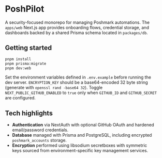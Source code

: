 # PoshPilot

A security-focused monorepo for managing Poshmark automations. The `apps/web` Next.js app provides onboarding flows,
credential storage, and dashboards backed by a shared Prisma schema located in `packages/db`.

## Getting started

```bash
pnpm install
pnpm prisma:migrate
pnpm dev:web
```

Set the environment variables defined in `.env.example` before running the dev server. `ENCRYPTION_KEY` should be a
base64-encoded 32 byte string (generate with `openssl rand -base64 32`). Toggle `NEXT_PUBLIC_GITHUB_ENABLED` to `true`
only when `GITHUB_ID` and `GITHUB_SECRET` are configured.

## Tech highlights

- **Authentication** via NextAuth with optional GitHub OAuth and hardened email/password credentials.
- **Database** managed with Prisma and PostgreSQL, including encrypted `poshmark_accounts` storage.
- **Encryption** performed using libsodium secretboxes with symmetric keys sourced from environment-specific key
  management services.
